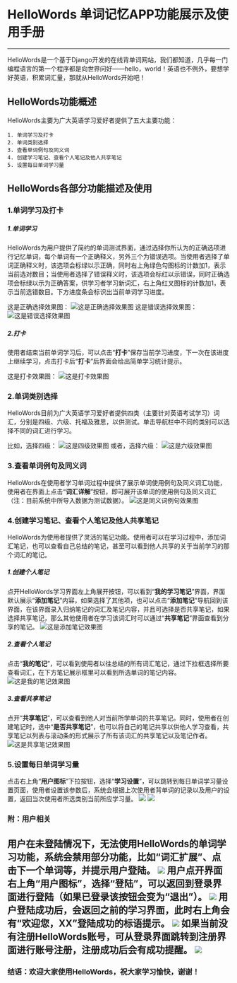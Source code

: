 # HelloWords 单词记忆APP功能展示及使用手册
---
    
HelloWords是一个基于Django开发的在线背单词网站，我们都知道，几乎每一门编程语言的第一个程序都是向世界问好——hello，world！英语也不例外，要想学好英语，积累词汇量，那就从HelloWords开始吧！

## HelloWords功能概述
HelloWords主要为广大英语学习爱好者提供了五大主要功能：
    
    1. 单词学习及打卡
    2. 单词类别选择
    3. 查看单词例句及同义词
    4. 创建学习笔记、查看个人笔记及他人共享笔记
    5. 设置每日单词学习量

## HelloWords各部分功能描述及使用
### 1.单词学习及打卡
##### 1.单词学习
HelloWords为用户提供了简约的单词测试界面，通过选择你所认为的正确选项进行记忆单词，每个单词有一个正确释义，另外三个为错误选项。当使用者选择了单词正确释义时，该选项会标绿以示正确，同时右上角绿色勾图标的计数加1，表示当前选对数目；当使用者选择了错误释义时，该选项会标红以示错误，同时正确选项会标绿以示为正确答案，供学习者学习新词汇，右上角红叉图标的计数加1，表示当前选错数目。下方进度条会标识出当前单词学习进度。

这是正确选择效果图：
![这是正确选择效果图](http://i.imgur.com/ENXPPOY.png)
这是错误选择效果图：
![这是错误选择效果图](http://i.imgur.com/DAoQDvS.png)

##### 2.打卡
使用者结束当前单词学习后，可以点击“**打卡**”保存当前学习进度，下一次在该进度上继续学习，点击打卡后“**打卡**”后界面会给出简单学习统计提示。

这是打卡效果图：
![这是打卡效果图](http://i.imgur.com/9opb5bk.png)

### 2.单词类别选择
HelloWords目前为广大英语学习爱好者提供四类（主要针对英语考试学习）词汇，分别是四级、六级、托福及雅思，以供测试。单击导航栏中不同的类别可以选择不同的词汇进行学习。

比如，选择四级：
![这是四级效果图](http://i.imgur.com/BRp6Rif.png)
或者，选择六级：
![这是六级效果图](http://i.imgur.com/VI61zUz.png)

### 3.查看单词例句及同义词
HelloWords在使用者学习单词过程中提供了展示单词使用例句及同义词汇功能，使用者在界面上点击“**词汇详解**”按钮，即可展开该单词的使用例句及同义词汇（注：目前系统中所导入数据为测试数据）。
![这是同义词例句效果图](http://i.imgur.com/nZjqQgr.png)

### 4.创建学习笔记、查看个人笔记及他人共享笔记
HelloWords为使用者提供了灵活的笔记功能。使用者可以在学习过程中，添加词汇笔记，也可以查看自己总结的笔记，甚至可以看到他人共享的关于当前学习的那个词汇的笔记。

##### 1.创建个人笔记
点开HelloWords学习界面左上角展开按钮，可以看到“**我的学习笔记**”界面，界面默认展示“**添加笔记**”内容，如果选择了其他项，也可以点击“**添加笔记**”导航回到该界面，在该界面录入归纳笔记的词汇及笔记内容，并且可选择是否共享笔记，如果选择共享笔记，那么其他使用者在学习该词汇时可以通过“**共享笔记**”界面查看到分享的笔记。
![这是添加笔记效果图](http://i.imgur.com/isXlQ7G.png)

##### 2.查看个人笔记
点击“**我的笔记**”，可以看到使用者以往总结的所有词汇笔记，通过下拉框选择所要查看词汇，在下方笔记展示框里可以看到所选单词的笔记内容。
![这是我的笔记效果图](http://i.imgur.com/rAEwB5B.png)

##### 3.查看共享笔记
点开“**共享笔记**”，可以查看到他人对当前所学单词的共享笔记。同时，使用者在创建笔记时，选中“**是否共享笔记**”，也可以将自己的笔记共享以供他人学习查看，共享笔记以列表与滚动条的形式展示了所有该词汇的共享笔记以及笔记作者。
![这是共享笔记效果图](http://i.imgur.com/BuyNOxo.png)

### 5.设置每日单词学习量
点击右上角“**用户图标**”下拉按钮，选择“**学习设置**”，可以跳转到每日单词学习量设置页面，使用者设置该参数后，系统会根据上次使用者背单词的记录以及用户的设置，返回当次使用者所选类别当前所应学习量。
![](http://i.imgur.com/uRlB0Cz.png)
![](http://i.imgur.com/SZ8ldw7.png)

### 附：用户相关
用户在未登陆情况下，无法使用HelloWords的单词学习功能，系统会禁用部分功能，比如“**词汇扩展**”、点击下一个单词等，并提示用户登陆。
![](http://i.imgur.com/JZXsT3y.png)
用户点开界面右上角“**用户图标**”，选择“**登陆**”，可以返回到登录界面进行登陆（如果已登录该按钮会变为“**退出**”）。
![](http://i.imgur.com/uheRDWl.png)
用户登陆成功后，会返回之前的学习界面，此时右上角会有“**欢迎您，XX**”登陆成功的标语提示。
![](http://i.imgur.com/fiiiHE8.png)
如果当前没有注册HelloWords账号，可从登录界面跳转到注册界面进行账号注册，注册成功后会有成功提醒。
![](http://i.imgur.com/iGnneLp.png)
---

### 结语：欢迎大家使用HelloWords，祝大家学习愉快，谢谢！